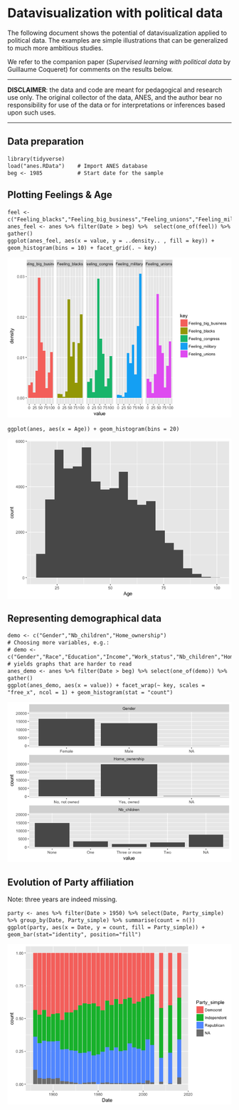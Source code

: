 Datavisualization with political data
=====================================

The following document shows the potential of datavisualization applied
to political data. The examples are simple illustrations that can be
generalized to much more ambitious studies.

We refer to the companion paper (*Supervised learning with political
data* by Guillaume Coqueret) for comments on the results below.

------------------------------------------------------------------------

**DISCLAIMER**: the data and code are meant for pedagogical and research
use only. The original collector of the data, ANES, and the author bear
no responsibility for use of the data or for interpretations or
inferences based upon such uses.

------------------------------------------------------------------------

Data preparation
----------------

    library(tidyverse)
    load("anes.RData")    # Import ANES database
    beg <- 1985           # Start date for the sample

Plotting Feelings & Age
-----------------------

    feel <- c("Feeling_blacks","Feeling_big_business","Feeling_unions","Feeling_military","Feeling_congress")
    anes_feel <- anes %>% filter(Date > beg) %>%  select(one_of(feel)) %>% gather()
    ggplot(anes_feel, aes(x = value, y = ..density.. , fill = key)) + geom_histogram(bins = 10) + facet_grid(. ~ key)

![](VIZ_files/figure-markdown_strict/feelings-1.png)

    ggplot(anes, aes(x = Age)) + geom_histogram(bins = 20)

![](VIZ_files/figure-markdown_strict/feelings-2.png)

Representing demographical data
-------------------------------

    demo <- c("Gender","Nb_children","Home_ownership")
    # Choosing more variables, e.g.:
    # demo <- c("Gender","Race","Education","Income","Work_status","Nb_children","Home_ownership","Marital_status")
    # yields graphs that are harder to read
    anes_demo <- anes %>% filter(Date > beg) %>% select(one_of(demo)) %>% gather()
    ggplot(anes_demo, aes(x = value)) + facet_wrap(~ key, scales = "free_x", ncol = 1) + geom_histogram(stat = "count") 

![](VIZ_files/figure-markdown_strict/demo-1.png)

Evolution of Party affiliation
------------------------------

Note: three years are indeed missing.

    party <- anes %>% filter(Date > 1950) %>% select(Date, Party_simple) %>% group_by(Date, Party_simple) %>% summarise(count = n())
    ggplot(party, aes(x = Date, y = count, fill = Party_simple)) +  geom_bar(stat="identity", position="fill")

![](VIZ_files/figure-markdown_strict/party_evolution-1.png)
